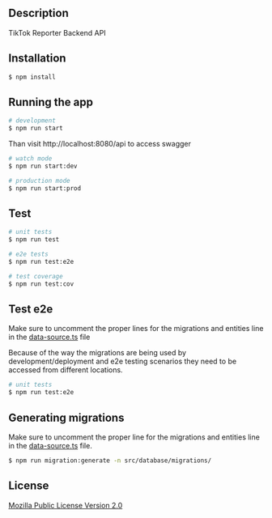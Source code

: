 ## Description

TikTok Reporter Backend API

## Installation

```bash
$ npm install
```
## Running the app

```bash
# development
$ npm run start
```
Than visit http://localhost:8080/api to access swagger

```bash
# watch mode
$ npm run start:dev

# production mode
$ npm run start:prod
```
## Test

```bash
# unit tests
$ npm run test

# e2e tests
$ npm run test:e2e

# test coverage
$ npm run test:cov
```
## Test e2e
Make sure to uncomment the proper lines for the migrations and entities line in the [data-source.ts](/src/database//data-source.ts) file

Because of the way the migrations are being used by development/deployment and e2e testing scenarios they need to be accessed from different locations.
```bash
# unit tests
$ npm run test:e2e
```

## Generating migrations
Make sure to uncomment the proper line for the migrations and entities line in the [data-source.ts](/src/database//data-source.ts) file. 
```bash
$ npm run migration:generate -n src/database/migrations/
```

## License
[Mozilla Public License Version 2.0
](/LICENSE)